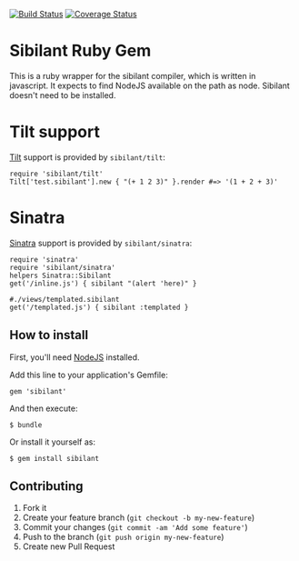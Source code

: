 [![Build Status](https://travis-ci.org/jbr/sibilant-gem.png?branch=master)](https://travis-ci.org/jbr/sibilant-gem)
[![Coverage Status](https://coveralls.io/repos/jbr/sibilant-gem/badge.png)](https://coveralls.io/r/jbr/sibilant-gem)

# Sibilant Ruby Gem

This is a ruby wrapper for the sibilant compiler, which is written in
javascript. It expects to find NodeJS available on the path as node.
Sibilant doesn't need to be installed.

# Tilt support

[Tilt](https://github.com/rtomayko/tilt/) support is provided by `sibilant/tilt`:

    require 'sibilant/tilt'
    Tilt['test.sibilant'].new { "(+ 1 2 3)" }.render #=> '(1 + 2 + 3)'

# Sinatra

[Sinatra](http://sinatrarb.com) support is provided by `sibilant/sinatra`:

    require 'sinatra'
    require 'sibilant/sinatra'
    helpers Sinatra::Sibilant
    get('/inline.js') { sibilant "(alert 'here)" }

    #./views/templated.sibilant
    get('/templated.js') { sibilant :templated }

## How to install

First, you'll need [NodeJS](http://nodejs.org/) installed.

Add this line to your application's Gemfile:

    gem 'sibilant'

And then execute:

    $ bundle

Or install it yourself as:

    $ gem install sibilant

## Contributing

1. Fork it
2. Create your feature branch (`git checkout -b my-new-feature`)
3. Commit your changes (`git commit -am 'Add some feature'`)
4. Push to the branch (`git push origin my-new-feature`)
5. Create new Pull Request
